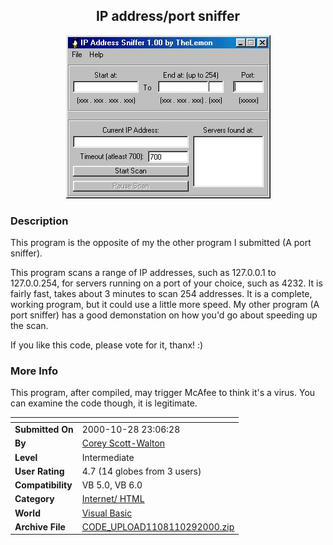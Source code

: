 ﻿<div align="center">

## IP address/port sniffer

<img src="PIC200010291449487889.JPG">
</div>

### Description

This program is the opposite of my the other program I submitted (A port sniffer).

This program scans a range of IP addresses, such as 127.0.0.1 to 127.0.0.254, for servers running on a port of your choice, such as 4232. It is fairly fast, takes about 3 minutes to scan 254 addresses. It is a complete, working program, but it could use a little more speed. My other program (A port sniffer) has a good demonstation on how you'd go about speeding up the scan.

If you like this code, please vote for it, thanx! :)
 
### More Info
 
This program, after compiled, may trigger McAfee to think it's a virus. You can examine the code though, it is legitimate.


<span>             |<span>
---                |---
**Submitted On**   |2000-10-28 23:06:28
**By**             |[Corey Scott\-Walton](https://github.com/Planet-Source-Code/PSCIndex/blob/master/ByAuthor/corey-scott-walton.md)
**Level**          |Intermediate
**User Rating**    |4.7 (14 globes from 3 users)
**Compatibility**  |VB 5\.0, VB 6\.0
**Category**       |[Internet/ HTML](https://github.com/Planet-Source-Code/PSCIndex/blob/master/ByCategory/internet-html__1-34.md)
**World**          |[Visual Basic](https://github.com/Planet-Source-Code/PSCIndex/blob/master/ByWorld/visual-basic.md)
**Archive File**   |[CODE\_UPLOAD1108110292000\.zip](https://github.com/Planet-Source-Code/corey-scott-walton-ip-address-port-sniffer__1-12390/archive/master.zip)








